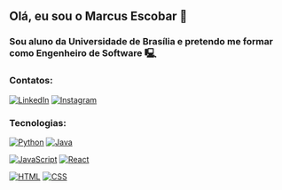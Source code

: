## Olá, eu sou o Marcus Escobar 👋
### Sou aluno da Universidade de Brasília e pretendo me formar como Engenheiro de Software 🖳

### Contatos:


[![LinkedIn](https://img.shields.io/badge/LinkedIn-0077B5?style=for-the-badge&logo=linkedin&logoColor=white)](https://www.linkedin.com/in/marcus-escobar-850119291/)
[![Instagram](https://img.shields.io/badge/Instagram-E4405F?style=for-the-badge&logo=instagram&logoColor=white)](https://www.instagram.com/marcusescobar.exe/)

### Tecnologias:


[![Python](	https://img.shields.io/badge/Python-3776AB?style=for-the-badge&logo=python&logoColor=white)]()
[![Java](https://img.shields.io/badge/Java-ED8B00?style=for-the-badge&logo=openjdk&logoColor=white)]()

[![JavaScript](https://img.shields.io/badge/JavaScript-323330?style=for-the-badge&logo=javascript&logoColor=F7DF1E)]()
[![React](https://img.shields.io/badge/React-20232A?style=for-the-badge&logo=react&logoColor=61DAFB)]()

[![HTML](	https://img.shields.io/badge/HTML5-E34F26?style=for-the-badge&logo=html5&logoColor=white)]()
[![CSS](	https://img.shields.io/badge/CSS3-1572B6?style=for-the-badge&logo=css3&logoColor=white)]()
